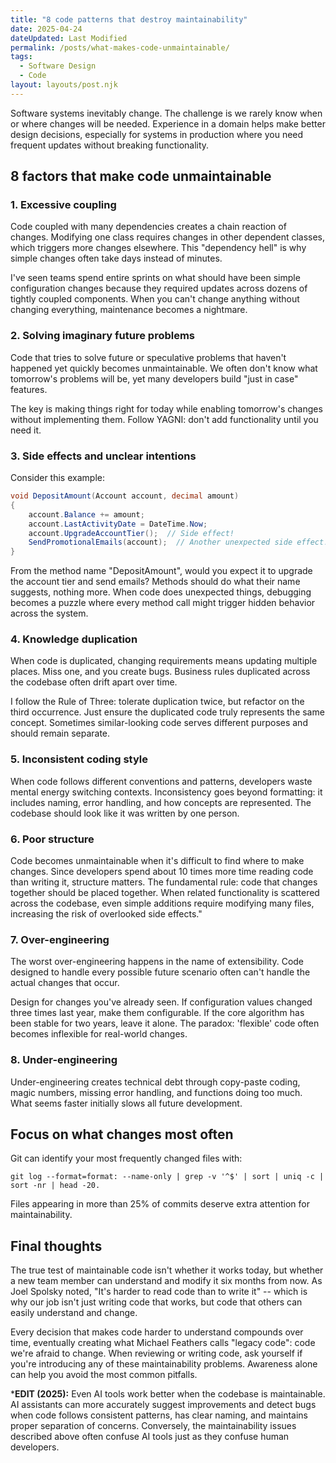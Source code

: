 ```yaml
---
title: "8 code patterns that destroy maintainability"
date: 2025-04-24
dateUpdated: Last Modified
permalink: /posts/what-makes-code-unmaintainable/
tags:
  - Software Design
  - Code
layout: layouts/post.njk
---
```


Software systems inevitably change. The challenge is we rarely know when or where changes will be needed. Experience in a domain helps make better design decisions, especially for systems in production where you need frequent updates without breaking functionality.

## 8 factors that make code unmaintainable

### 1. Excessive coupling

Code coupled with many dependencies creates a chain reaction of changes. Modifying one class requires changes in other dependent classes, which triggers more changes elsewhere. This "dependency hell" is why simple changes often take days instead of minutes.

I've seen teams spend entire sprints on what should have been simple configuration changes because they required updates across dozens of tightly coupled components. When you can't change anything without changing everything, maintenance becomes a nightmare.

### 2. Solving imaginary future problems

Code that tries to solve future or speculative problems that haven't happened yet quickly becomes unmaintainable. We often don't know what tomorrow's problems will be, yet many developers build "just in case" features.

The key is making things right for today while enabling tomorrow's changes without implementing them. Follow YAGNI: don't add functionality until you need it.

### 3. Side effects and unclear intentions

Consider this example:

```csharp
void DepositAmount(Account account, decimal amount)
{
    account.Balance += amount;
    account.LastActivityDate = DateTime.Now;
    account.UpgradeAccountTier();  // Side effect!
    SendPromotionalEmails(account);  // Another unexpected side effect!
}
```

From the method name "DepositAmount", would you expect it to upgrade the account tier and send emails? Methods should do what their name suggests, nothing more. When code does unexpected things, debugging becomes a puzzle where every method call might trigger hidden behavior across the system.

### 4. Knowledge duplication

When code is duplicated, changing requirements means updating multiple places. Miss one, and you create bugs. Business rules duplicated across the codebase often drift apart over time.

I follow the Rule of Three: tolerate duplication twice, but refactor on the third occurrence. Just ensure the duplicated code truly represents the same concept. Sometimes similar-looking code serves different purposes and should remain separate.

### 5. Inconsistent coding style

When code follows different conventions and patterns, developers waste mental energy switching contexts. Inconsistency goes beyond formatting: it includes naming, error handling, and how concepts are represented. The codebase should look like it was written by one person.

### 6. Poor structure

Code becomes unmaintainable when it's difficult to find where to make changes. Since developers spend about 10 times more time reading code than writing it, structure matters. The fundamental rule: code that changes together should be placed together. When related functionality is scattered across the codebase, even simple additions require modifying many files, increasing the risk of overlooked side effects."

### 7. Over-engineering

The worst over-engineering happens in the name of extensibility. Code designed to handle every possible future scenario often can't handle the actual changes that occur.

Design for changes you've already seen. If configuration values changed three times last year, make them configurable. If the core algorithm has been stable for two years, leave it alone. The paradox: 'flexible' code often becomes inflexible for real-world changes.

### 8. Under-engineering

Under-engineering creates technical debt through copy-paste coding, magic numbers, missing error handling, and functions doing too much. What seems faster initially slows all future development.

## Focus on what changes most often

Git can identify your most frequently changed files with:

```shell
git log --format=format: --name-only | grep -v '^$' | sort | uniq -c | sort -nr | head -20. 
```

Files appearing in more than 25% of commits deserve extra attention for maintainability.

## Final thoughts

The true test of maintainable code isn't whether it works today, but whether a new team member can understand and modify it six months from now. As Joel Spolsky noted, "It's harder to read code than to write it" -- which is why our job isn't just writing code that works, but code that others can easily understand and change.

Every decision that makes code harder to understand compounds over time, eventually creating what Michael Feathers calls "legacy code": code we're afraid to change. When reviewing or writing code, ask yourself if you're introducing any of these maintainability problems. Awareness alone can help you avoid the most common pitfalls.

***EDIT (2025):** Even AI tools work better when the codebase is maintainable. AI assistants can more accurately suggest improvements and detect bugs when code follows consistent patterns, has clear naming, and maintains proper separation of concerns. Conversely, the maintainability issues described above often confuse AI tools just as they confuse human developers.
